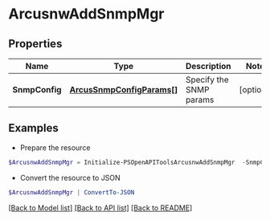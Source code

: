 # ArcusnwAddSnmpMgr
## Properties

Name | Type | Description | Notes
------------ | ------------- | ------------- | -------------
**SnmpConfig** | [**ArcusSnmpConfigParams[]**](ArcusSnmpConfigParams.md) | Specify the SNMP params | [optional] 

## Examples

- Prepare the resource
```powershell
$ArcusnwAddSnmpMgr = Initialize-PSOpenAPIToolsArcusnwAddSnmpMgr  -SnmpConfig null
```

- Convert the resource to JSON
```powershell
$ArcusnwAddSnmpMgr | ConvertTo-JSON
```

[[Back to Model list]](../README.md#documentation-for-models) [[Back to API list]](../README.md#documentation-for-api-endpoints) [[Back to README]](../README.md)

